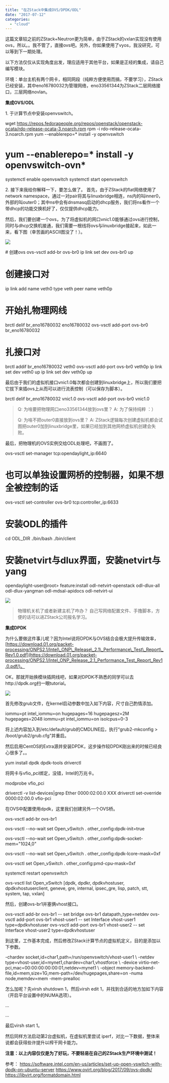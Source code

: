 ```yaml
---
title: "在ZStack中集成OVS/DPDK/ODL"
date: "2017-07-12"
categories: 
  - "cloud"
---
```


这篇文章较之前的ZStack+Neutron更为简单，由于ZStack的vxlan实现没有使用ovs，所以。。我不管了，直接ovs吧。另外，你如果使用了vyos，我没研究，可以等到下一期处理。

以下方法仅仅从实现角度出发，理应适用于其他平台，如果是正经的集成，请自己编写模块。

环境：单台主机有两个网卡，相同网段（纯粹方便使用而搞，不要学习），ZStack已经安装，其中eno16780032为管理网络，eno33561344为ZStack二层网络接口，三层网络novlan。

**集成OVS/ODL**

1\. 于计算节点中安装openvswitch。

wget https://repos.fedorapeople.org/repos/openstack/openstack-ocata/rdo-release-ocata-3.noarch.rpm
rpm -i rdo-release-ocata-3.noarch.rpm
yum --enablerepo=\* install -y openvswitch
# yum --enablerepo=\* install -y openvswitch-ovn\*
systemctl enable openvswitch
systemctl start openvswitch

2\. 接下来我给你解释一下，要怎么做了。 首先，由于ZStack的flat网络使用了network namespace，通过一对pair将其与linuxbridge相连，ns内的叫inner0，外部的叫outer0；其中ns中会有dnsmasq启动的dhcp服务，我们将ns看作一个带dhcp的功能交换机好了，仅仅提供dhcp能力。

然后，我们要创建一个ovs，为了将虚拟机的网口vnic1.0能够通过ovs进行控制，同时与dhcp交换机接通，我们需要一根线将ovs与linuxbridge接起来，如此一来，看下图（幸苦画的ASCII图没了！）。

[![](images/untitled_page.png)](https://blog.lofyer.org/wp-content/uploads/untitled_page.png)

\# 创建ovs
ovs-vsctl add-br ovs-br0
ip link set dev ovs-br0 up

# 创建接口对
ip link add name veth0 type veth peer name veth0p

# 开始扎物理网线
brctl delif br\_eno16780032 eno16780032
ovs-vsctl add-port ovs-br0 br\_eno16780032

# 扎接口对
brctl addif br\_eno16780032 veth0
ovs-vsctl add-port ovs-br0 veth0p
ip link set dev veth0 up
ip link set dev veth0p up

最后由于我们的虚拟机接口vnic1.0每次都会创建到linuxbridge上，所以我们要把它拔下来插ovs上从而可以进行流表控制（可以保存为脚本）。

brctl delif br\_eno16780032 vnic1.0
ovs-vsctl add-port ovs-br0 vnic1.0

> Q: 为啥要把物理网口eno33561344放到ovs里？ A: 为了保持纯粹 ：）
> 
> Q: 为啥不把outer0直接放到ovs里？ A: ZStack逻辑每次创建虚拟机都会试图把outer0加到linuxbridge里，如果已经加到其他网桥虚拟机创建会失败。

最后，把物理机的OVS实例交给ODL处理吧，不画图了。

ovs-vsctl set-manager tcp:opendaylight\_ip:6640
# 也可以单独设置网桥的控制器，如果不想全被控制的话
ovs-vsctl set-controller ovs-br0 tcp:controller\_ip:6633

# 安装ODL的插件
cd ODL\_DIR
./bin/bash
./bin/client
# 安装netvirt与dlux界面，安装netvirt与yang
opendaylight-user@root> feature:install odl-netvirt-openstack odl-dlux-all odl-dlux-yangman odl-mdsal-apidocs odl-netvirt-ui

[![](images/微信截图_20170616131118.png)](https://blog.lofyer.org/wp-content/uploads/微信截图_20170616131118.png)

> 物理机关机了或者新建主机了咋办？ 自己写网络配置文件、手撸脚本，方便的话可以进ZStack公司报名学习。

**集成DPDK**

为什么要做这件事儿呢？因为Intel说将DPDK与OVS结合会极大提升传输效率，[https://download.01.org/packet-processing/ONPS2.1/Intel\_ONP\_Release\_2.1\_Performance\_Test\_Report\_Rev1.0.pdf](https://download.01.org/packet-processing/ONPS2.1/Intel_ONP_Release_2.1_Performance_Test_Report_Rev1.0.pdf/)。

OK，那就开始换模块插网线吧，如果对DPDK不熟悉的同学可以去http://dpdk.org扫一眼tutorial。

[![](images/微信图片_20170905154354.jpg)](https://blog.lofyer.org/wp-content/uploads/微信图片_20170905154354.jpg)

首先修改grub文件，在kernel启动参数中加入如下内容，尺寸自己酌情添加。

iommu=pt intel\_iommu=on hugepages=16 hugepagesz=2M hugepages=2048 iommu=pt intel\_iommu=on isolcpus=0-3

将上述内容加入到/etc/default/grub的CMDLINE后，执行“grub2-mkconfig > /boot/grub2/grub.cfg”并重启。

然后启用CentOS的Extra源并安装DPDK，这步操作较DPDK刚出来的时候已经良心很多了。。

yum install dpdk dpdk-tools driverctl

将网卡与vfio\_pci绑定，没错，Intel的万兆卡。

modprobe vfio\_pci

driverctl -v list-devices|grep Ether
0000:02:00.0 XXX
driverctl set-override 0000:02:00.0 vfio-pci

在OVS中配置使用dpdk，这里我们创建另外一个OVS桥。

ovs-vsctl add-br ovs-br1

ovs-vsctl --no-wait set Open\_vSwitch . other\_config:dpdk-init=true

ovs-vsctl --no-wait set Open\_vSwitch . other\_config:dpdk-socket-mem="1024,0"

ovs-vsctl --no-wait set Open\_vSwitch . other\_config:dpdk-lcore-mask=0xf

ovs-vsctl set Open\_vSwitch . other\_config:pmd-cpu-mask=0xf

systemctl restart openvswitch

ovs-vsctl list Open\_vSwitch
\[dpdk, dpdkr, dpdkvhostuser, dpdkvhostuserclient, geneve, gre, internal, ipsec\_gre, lisp, patch, stt, system, tap, vxlan\]

然后，创建ovs-br1并塞俩vhost接口。

ovs-vsctl add-br ovs-br1 -- set bridge ovs-br1 datapath\_type=netdev
ovs-vsctl add-port ovs-br1 vhost-user1 -- set Interface vhost-user1 type=dpdkvhostuser
ovs-vsctl add-port ovs-br1 vhost-user2 -- set Interface vhost-user2 type=dpdkvhostuser

到这里，工作基本完成，然后修改ZStack计算节点的虚拟机定义，目的是添加以下参数。

\-chardev socket,id=char1,path=/run/openvswitch/vhost-user1 \\
-netdev type=vhost-user,id=mynet1,chardev=char1,vhostforce \\
-device virtio-net-pci,mac=00:00:00:00:00:01,netdev=mynet1 \\
-object memory-backend-file,id=mem,size=1G,mem-path=/dev/hugepages,share=on
-numa node,memdev=mem -mem-prealloc

怎么加呢？先virsh shutdown 1，然后virsh edit 1，并找到合适的地方加如下内容（开启平台设置中的NUMA选项）。

...
 
<interface type="vhostuser">
<model type="virtio" />
<source mode="server" path="/var/run/openvswitch/vhost-user1" type="unix" />
<link state="up" />
<bandwidth />
</interface>
...

最后virsh start 1。

然后同样方法启动第2台虚拟机，在虚拟机里尝试 iperf，对比一下数据，整体来说都会获得些许提升以榨干网卡能力。

**注意：以上内容仅仅是为了好玩，不要轻易在自己的ZStack生产环境中测试！**

参考： https://software.intel.com/en-us/articles/set-up-open-vswitch-with-dpdk-on-ubuntu-server https://www.ovirt.org/blog/2017/09/ovs-dpdk/ https://libvirt.org/formatdomain.html
